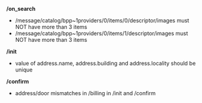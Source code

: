 **/on_search**
- /message/catalog/bpp~1providers/0/items/0/descriptor/images must NOT have more than 3 items
- /message/catalog/bpp~1providers/0/items/1/descriptor/images must NOT have more than 3 items

**/init**
- value of address.name, address.building and address.locality should be unique

**/confirm**
- address/door mismatches in /billing in /init and /confirm

